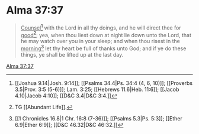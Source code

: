# Alma 37:37

> <u>Counsel</u>[^a] with the Lord in all thy doings, and he will direct thee for <u>good</u>[^b]; yea, when thou liest down at night lie down unto the Lord, that he may watch over you in your sleep; and when thou risest in the <u>morning</u>[^c] let thy heart be full of thanks unto God; and if ye do these things, ye shall be lifted up at the last day.

[Alma 37:37](https://www.churchofjesuschrist.org/study/scriptures/bofm/alma/37?lang=eng&id=p37#p37)


[^a]: [[Joshua 9.14|Josh. 9:14]]; [[Psalms 34.4|Ps. 34:4 (4, 6, 10)]]; [[Proverbs 3.5|Prov. 3:5 (5-6)]]; Lam. 3:25; [[Hebrews 11.6|Heb. 11:6]]; [[Jacob 4.10|Jacob 4:10]]; [[D&C 3.4|D&C 3:4.]]
[^b]: TG [[Abundant Life]].
[^c]: [[1 Chronicles 16.8|1 Chr. 16:8 (7-36)]]; [[Psalms 5.3|Ps. 5:3]]; [[Ether 6.9|Ether 6:9]]; [[D&C 46.32|D&C 46:32.]]
